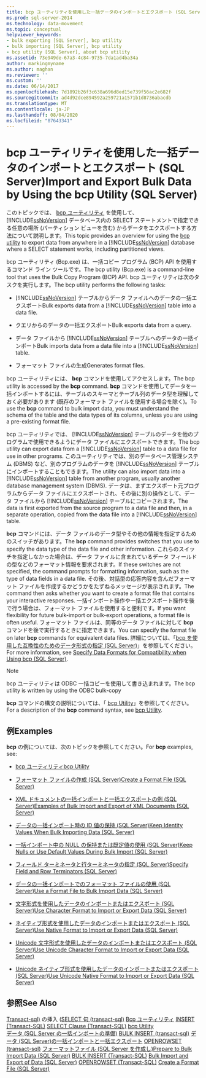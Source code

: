 ```yaml
---
title: bcp ユーティリティを使用した一括データのインポートとエクスポート (SQL Server) | Microsoft Docs
ms.prod: sql-server-2014
ms.technology: data-movement
ms.topic: conceptual
helpviewer_keywords:
- bulk exporting [SQL Server], bcp utility
- bulk importing [SQL Server], bcp utility
- bcp utility [SQL Server], about bcp utility
ms.assetid: 73e949de-67a3-4c84-9735-7da1ad4ba34a
author: markingmyname
ms.author: maghan
ms.reviewer: ''
ms.custom: ''
ms.date: 06/14/2017
ms.openlocfilehash: 7d1892b26f3c638a696d8ed15e739f56ac2e682f
ms.sourcegitcommit: ad4d92dce894592a259721a1571b1d8736abacdb
ms.translationtype: MT
ms.contentlocale: ja-JP
ms.lasthandoff: 08/04/2020
ms.locfileid: "87643341"
---
```

# <a name="import-and-export-bulk-data-by-using-the-bcp-utility-sql-server"></a><span data-ttu-id="70464-102">bcp ユーティリティを使用した一括データのインポートとエクスポート (SQL Server)</span><span class="sxs-lookup"><span data-stu-id="70464-102">Import and Export Bulk Data by Using the bcp Utility (SQL Server)</span></span>

<span data-ttu-id="70464-103">このトピックでは、 [bcp ユーティリティ](../../tools/bcp-utility.md) を使用して、 [!INCLUDE[ssNoVersion](../../includes/ssnoversion-md.md)] データベース内の SELECT ステートメントで指定できる任意の場所 (パーティション ビューを含む) からデータをエクスポートする方法について説明します。</span><span class="sxs-lookup"><span data-stu-id="70464-103">This topic provides an overview for using the [bcp utility](../../tools/bcp-utility.md) to export data from anywhere in a [!INCLUDE[ssNoVersion](../../includes/ssnoversion-md.md)] database where a SELECT statement works, including partitioned views.</span></span>  
  
 <span data-ttu-id="70464-104">bcp ユーティリティ (Bcp.exe) は、一括コピー プログラム (BCP) API を使用するコマンド ライン ツールです。</span><span class="sxs-lookup"><span data-stu-id="70464-104">The bcp utility (Bcp.exe) is a command-line tool that uses the Bulk Copy Program (BCP) API.</span></span> <span data-ttu-id="70464-105">bcp ユーティリティは次のタスクを実行します。</span><span class="sxs-lookup"><span data-stu-id="70464-105">The bcp utility performs the following tasks:</span></span>  
  
-   <span data-ttu-id="70464-106">[!INCLUDE[ssNoVersion](../../includes/ssnoversion-md.md)] テーブルからデータ ファイルへのデータの一括エクスポート</span><span class="sxs-lookup"><span data-stu-id="70464-106">Bulk exports data from a [!INCLUDE[ssNoVersion](../../includes/ssnoversion-md.md)] table into a data file.</span></span>  
  
-   <span data-ttu-id="70464-107">クエリからのデータの一括エクスポート</span><span class="sxs-lookup"><span data-stu-id="70464-107">Bulk exports data from a query.</span></span>  
  
-   <span data-ttu-id="70464-108">データ ファイルから [!INCLUDE[ssNoVersion](../../includes/ssnoversion-md.md)] テーブルへのデータの一括インポート</span><span class="sxs-lookup"><span data-stu-id="70464-108">Bulk imports data from a data file into a [!INCLUDE[ssNoVersion](../../includes/ssnoversion-md.md)] table.</span></span>  
  
-   <span data-ttu-id="70464-109">フォーマット ファイルの生成</span><span class="sxs-lookup"><span data-stu-id="70464-109">Generates format files.</span></span>  
  
 <span data-ttu-id="70464-110">bcp ユーティリティには、 **bcp** コマンドを使用してアクセスします。</span><span class="sxs-lookup"><span data-stu-id="70464-110">The bcp utility is accessed by the **bcp** command.</span></span> <span data-ttu-id="70464-111">**bcp** コマンドを使用してデータを一括インポートするには、テーブルのスキーマとテーブル列のデータ型を理解しておく必要があります (既存のフォーマット ファイルを使用する場合を除く)。</span><span class="sxs-lookup"><span data-stu-id="70464-111">To use the **bcp** command to bulk import data, you must understand the schema of the table and the data types of its columns, unless you are using a pre-existing format file.</span></span>  
  
 <span data-ttu-id="70464-112">bcp ユーティリティでは、 [!INCLUDE[ssNoVersion](../../includes/ssnoversion-md.md)] テーブルのデータを他のプログラムで使用できるようにデータ ファイルにエクスポートできます。</span><span class="sxs-lookup"><span data-stu-id="70464-112">The bcp utility can export data from a [!INCLUDE[ssNoVersion](../../includes/ssnoversion-md.md)] table to a data file for use in other programs.</span></span> <span data-ttu-id="70464-113">このユーティリティでは、別のデータベース管理システム (DBMS) など、別のプログラムのデータを [!INCLUDE[ssNoVersion](../../includes/ssnoversion-md.md)] テーブルにインポートすることもできます。</span><span class="sxs-lookup"><span data-stu-id="70464-113">The utility can also import data into a [!INCLUDE[ssNoVersion](../../includes/ssnoversion-md.md)] table from another program, usually another database management system (DBMS).</span></span> <span data-ttu-id="70464-114">データは、まずエクスポート元プログラムからデータ ファイルにエクスポートされ、その後に別の操作として、データ ファイルから [!INCLUDE[ssNoVersion](../../includes/ssnoversion-md.md)] テーブルにコピーされます。</span><span class="sxs-lookup"><span data-stu-id="70464-114">The data is first exported from the source program to a data file and then, in a separate operation, copied from the data file into a [!INCLUDE[ssNoVersion](../../includes/ssnoversion-md.md)] table.</span></span>  
  
 <span data-ttu-id="70464-115">**bcp** コマンドには、データ ファイルのデータ型やその他の情報を指定するためのスイッチがあります。</span><span class="sxs-lookup"><span data-stu-id="70464-115">The **bcp** command provides switches that you use to specify the data type of the data file and other information.</span></span> <span data-ttu-id="70464-116">これらのスイッチを指定しなかった場合は、データ ファイルに含まれているデータ フィールドの型などのフォーマット情報を要求されます。</span><span class="sxs-lookup"><span data-stu-id="70464-116">If these switches are not specified, the command prompts for formatting information, such as the type of data fields in a data file.</span></span> <span data-ttu-id="70464-117">その後、対話型の応答内容を含んだフォーマット ファイルを作成するかどうかをたずねるメッセージが表示されます。</span><span class="sxs-lookup"><span data-stu-id="70464-117">The command then asks whether you want to create a format file that contains your interactive responses.</span></span> <span data-ttu-id="70464-118">一括インポート操作や一括エクスポート操作を後で行う場合は、フォーマット ファイルを使用すると便利です。</span><span class="sxs-lookup"><span data-stu-id="70464-118">If you want flexibility for future bulk-import or bulk-export operations, a format file is often useful.</span></span> <span data-ttu-id="70464-119">フォーマット ファイルは、同等のデータ ファイルに対して **bcp** コマンドを後で実行するときに指定できます。</span><span class="sxs-lookup"><span data-stu-id="70464-119">You can specify the format file on later **bcp** commands for equivalent data files.</span></span> <span data-ttu-id="70464-120">詳細については、「[bcp を使用した互換性のためのデータ形式の指定 &#40;SQL Server&#41;](specify-data-formats-for-compatibility-when-using-bcp-sql-server.md)」を参照してください。</span><span class="sxs-lookup"><span data-stu-id="70464-120">For more information, see [Specify Data Formats for Compatibility when Using bcp &#40;SQL Server&#41;](specify-data-formats-for-compatibility-when-using-bcp-sql-server.md).</span></span>  
  
> [!NOTE]  
>  <span data-ttu-id="70464-121">bcp ユーティリティは ODBC 一括コピーを使用して書き込まれます。</span><span class="sxs-lookup"><span data-stu-id="70464-121">The bcp utility is written by using the ODBC bulk-copy</span></span>  
  
 <span data-ttu-id="70464-122">**bcp** コマンドの構文の説明については、「 [bcp Utility](../../tools/bcp-utility.md)」を参照してください。</span><span class="sxs-lookup"><span data-stu-id="70464-122">For a description of the **bcp** command syntax, see [bcp Utility](../../tools/bcp-utility.md).</span></span>  
  
## <a name="examples"></a><span data-ttu-id="70464-123">例</span><span class="sxs-lookup"><span data-stu-id="70464-123">Examples</span></span>

 <span data-ttu-id="70464-124">**bcp** の例については、次のトピックを参照してください。</span><span class="sxs-lookup"><span data-stu-id="70464-124">For **bcp** examples, see:</span></span>  
  
-   [<span data-ttu-id="70464-125">bcp ユーティリティ</span><span class="sxs-lookup"><span data-stu-id="70464-125">bcp Utility</span></span>](../../tools/bcp-utility.md)  
  
-   [<span data-ttu-id="70464-126">フォーマット ファイルの作成 &#40;SQL Server&#41;</span><span class="sxs-lookup"><span data-stu-id="70464-126">Create a Format File &#40;SQL Server&#41;</span></span>](create-a-format-file-sql-server.md)  
  
-   [<span data-ttu-id="70464-127">XML ドキュメントの一括インポートと一括エクスポートの例 &#40;SQL Server&#41;</span><span class="sxs-lookup"><span data-stu-id="70464-127">Examples of Bulk Import and Export of XML Documents &#40;SQL Server&#41;</span></span>](examples-of-bulk-import-and-export-of-xml-documents-sql-server.md)  
  
-   [<span data-ttu-id="70464-128">データの一括インポート時の ID 値の保持 &#40;SQL Server&#41;</span><span class="sxs-lookup"><span data-stu-id="70464-128">Keep Identity Values When Bulk Importing Data &#40;SQL Server&#41;</span></span>](keep-identity-values-when-bulk-importing-data-sql-server.md)  
  
-   [<span data-ttu-id="70464-129">一括インポート中の NULL の保持または既定値の使用 &#40;SQL Server&#41;</span><span class="sxs-lookup"><span data-stu-id="70464-129">Keep Nulls or Use Default Values During Bulk Import &#40;SQL Server&#41;</span></span>](keep-nulls-or-use-default-values-during-bulk-import-sql-server.md)  
  
-   [<span data-ttu-id="70464-130">フィールド ターミネータと行ターミネータの指定 &#40;SQL Server&#41;</span><span class="sxs-lookup"><span data-stu-id="70464-130">Specify Field and Row Terminators &#40;SQL Server&#41;</span></span>](specify-field-and-row-terminators-sql-server.md)  
  
-   [<span data-ttu-id="70464-131">データの一括インポートでのフォーマット ファイルの使用 &#40;SQL Server&#41;</span><span class="sxs-lookup"><span data-stu-id="70464-131">Use a Format File to Bulk Import Data &#40;SQL Server&#41;</span></span>](use-a-format-file-to-bulk-import-data-sql-server.md)  
  
-   [<span data-ttu-id="70464-132">文字形式を使用したデータのインポートまたはエクスポート &#40;SQL Server&#41;</span><span class="sxs-lookup"><span data-stu-id="70464-132">Use Character Format to Import or Export Data &#40;SQL Server&#41;</span></span>](use-character-format-to-import-or-export-data-sql-server.md)  
  
-   [<span data-ttu-id="70464-133">ネイティブ形式を使用したデータのインポートまたはエクスポート &#40;SQL Server&#41;</span><span class="sxs-lookup"><span data-stu-id="70464-133">Use Native Format to Import or Export Data &#40;SQL Server&#41;</span></span>](use-native-format-to-import-or-export-data-sql-server.md)  
  
-   [<span data-ttu-id="70464-134">Unicode 文字形式を使用したデータのインポートまたはエクスポート &#40;SQL Server&#41;</span><span class="sxs-lookup"><span data-stu-id="70464-134">Use Unicode Character Format to Import or Export Data &#40;SQL Server&#41;</span></span>](use-unicode-character-format-to-import-or-export-data-sql-server.md)  
  
-   [<span data-ttu-id="70464-135">Unicode ネイティブ形式を使用したデータのインポートまたはエクスポート &#40;SQL Server&#41;</span><span class="sxs-lookup"><span data-stu-id="70464-135">Use Unicode Native Format to Import or Export Data &#40;SQL Server&#41;</span></span>](use-unicode-native-format-to-import-or-export-data-sql-server.md)  

## <a name="see-also"></a><span data-ttu-id="70464-136">参照</span><span class="sxs-lookup"><span data-stu-id="70464-136">See Also</span></span>

<span data-ttu-id="70464-137">[Transact-sql&#41;](/sql/t-sql/statements/insert-transact-sql) 
 の挿入 &#40;[SELECT 句 &#40;transact-sql&#41;](/sql/t-sql/queries/select-clause-transact-sql) 
[Bcp ユーティリティ](../../tools/bcp-utility.md) </span><span class="sxs-lookup"><span data-stu-id="70464-137">[INSERT &#40;Transact-SQL&#41;](/sql/t-sql/statements/insert-transact-sql)
[SELECT Clause &#40;Transact-SQL&#41;](/sql/t-sql/queries/select-clause-transact-sql)
[bcp Utility](../../tools/bcp-utility.md) </span></span>  
<span data-ttu-id="70464-138">[データ &#40;SQL Server の一括インポートの準備&#41;](prepare-to-bulk-import-data-sql-server.md) 
[BULK INSERT &#40;transact-sql&#41;](/sql/t-sql/statements/bulk-insert-transact-sql) 
[データ &#40;SQL Server&#41;の一括インポートと一括エクスポート](bulk-import-and-export-of-data-sql-server.md) 
[OPENROWSET &#40;transact-sql&#41;](/sql/t-sql/functions/openrowset-transact-sql) 
[フォーマットファイル &#40;SQL Server を作成し&#41;](create-a-format-file-sql-server.md)</span><span class="sxs-lookup"><span data-stu-id="70464-138">[Prepare to Bulk Import Data &#40;SQL Server&#41;](prepare-to-bulk-import-data-sql-server.md)
[BULK INSERT &#40;Transact-SQL&#41;](/sql/t-sql/statements/bulk-insert-transact-sql)
[Bulk Import and Export of Data &#40;SQL Server&#41;](bulk-import-and-export-of-data-sql-server.md)
[OPENROWSET &#40;Transact-SQL&#41;](/sql/t-sql/functions/openrowset-transact-sql)
[Create a Format File &#40;SQL Server&#41;](create-a-format-file-sql-server.md)</span></span>